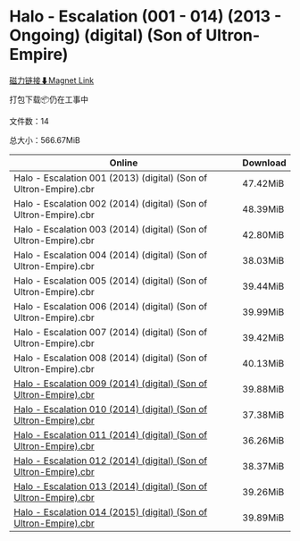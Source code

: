 # Halo - Escalation (001 - 014) (2013 - Ongoing) (digital) (Son of Ultron-Empire)

[磁力链接⬇Magnet Link](magnet:?xt=urn:btih:ec98fee6c8d5e0931756fb9cca79d797a961d794&dn=Halo%20-%20Escalation%20%28001%20-%20014%29%20%282013%20-%20Ongoing%29%20%28digital%29%20%28Son%20of%20Ultron-Empire%29)

打包下载📦仍在工事中

文件数：14

总大小：566.67MiB

Online | Download
--- | ---
Halo - Escalation 001 (2013) (digital) (Son of Ultron-Empire).cbr | 47.42MiB
Halo - Escalation 002 (2014) (digital) (Son of Ultron-Empire).cbr | 48.39MiB
Halo - Escalation 003 (2014) (digital) (Son of Ultron-Empire).cbr | 42.80MiB
Halo - Escalation 004 (2014) (digital) (Son of Ultron-Empire).cbr | 38.03MiB
Halo - Escalation 005 (2014) (digital) (Son of Ultron-Empire).cbr | 39.44MiB
Halo - Escalation 006 (2014) (digital) (Son of Ultron-Empire).cbr | 39.99MiB
Halo - Escalation 007 (2014) (digital) (Son of Ultron-Empire).cbr | 39.42MiB
Halo - Escalation 008 (2014) (digital) (Son of Ultron-Empire).cbr | 40.13MiB
[Halo - Escalation 009 (2014) (digital) (Son of Ultron-Empire).cbr](https://github.com/alicewish/markdown/blob/master/comic/Halo-Escalation-009-2014-digital-Son-of-Ultron-Empire-cbr.md) | 39.88MiB
[Halo - Escalation 010 (2014) (digital) (Son of Ultron-Empire).cbr](https://github.com/alicewish/markdown/blob/master/comic/Halo-Escalation-010-2014-digital-Son-of-Ultron-Empire-cbr.md) | 37.38MiB
[Halo - Escalation 011 (2014) (digital) (Son of Ultron-Empire).cbr](https://github.com/alicewish/markdown/blob/master/comic/Halo-Escalation-011-2014-digital-Son-of-Ultron-Empire-cbr.md) | 36.26MiB
[Halo - Escalation 012 (2014) (digital) (Son of Ultron-Empire).cbr](https://github.com/alicewish/markdown/blob/master/comic/Halo-Escalation-012-2014-digital-Son-of-Ultron-Empire-cbr.md) | 38.37MiB
[Halo - Escalation 013 (2014) (digital) (Son of Ultron-Empire).cbr](https://github.com/alicewish/markdown/blob/master/comic/Halo-Escalation-013-2014-digital-Son-of-Ultron-Empire-cbr.md) | 39.26MiB
[Halo - Escalation 014 (2015) (digital) (Son of Ultron-Empire).cbr](https://github.com/alicewish/markdown/blob/master/comic/Halo-Escalation-014-2015-digital-Son-of-Ultron-Empire-cbr.md) | 39.89MiB